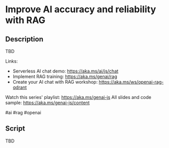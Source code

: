 # Improve AI accuracy and reliability with RAG

## Description

TBD

Links:
- Serverless AI chat demo: https://aka.ms/ai/js/chat
- Implement RAG training: https://aka.ms/genai/rag
- Create your AI chat with RAG workshop: https://aka.ms/ws/openai-rag-qdrant

Watch this series' playlist: https://aka.ms/genai-js
All slides and code sample: https://aka.ms/genai-js/content

#ai #rag #openai

## Script

TBD

